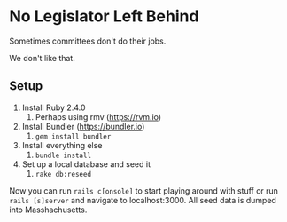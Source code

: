 # No Legislator Left Behind

Sometimes committees don't do their jobs.

We don't like that.

## Setup

1. Install Ruby 2.4.0
   1. Perhaps using rmv (https://rvm.io)
1. Install Bundler (https://bundler.io)
   1. `gem install bundler`
1. Install everything else
   1. `bundle install`
1. Set up a local database and seed it
   1. `rake db:reseed`

Now you can run `rails c[onsole]` to start playing around with stuff or run
`rails [s]server` and navigate to localhost:3000. All seed data is dumped into
Masshachusetts.
